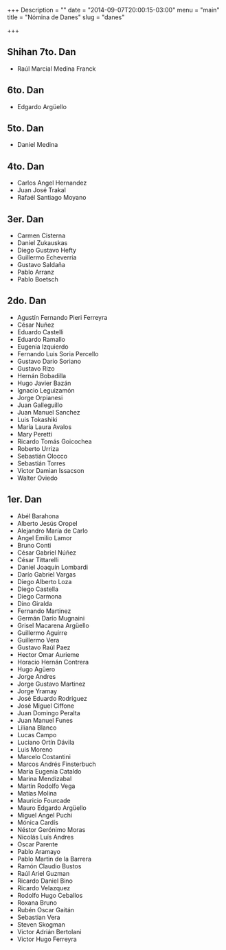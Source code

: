 +++
Description = ""
date = "2014-09-07T20:00:15-03:00"
menu = "main"
title = "Nómina de Danes"
slug = "danes"

+++


Shihan 7to. Dan
--------

 * Raúl Marcial Medina Franck

6to. Dan
--------

 * Edgardo Argüello


5to. Dan
--------

 * Daniel Medina

4to. Dan
--------

 * Carlos Angel Hernandez
 * Juan José Trakal
 * Rafaél Santiago Moyano


3er. Dan
--------

 * Carmen Cisterna
 * Daniel Zukauskas
 * Diego Gustavo Hefty
 * Guillermo Echeverria
 * Gustavo Saldaña
 * Pablo Arranz
 * Pablo Boetsch

2do. Dan
--------

 * Agustín Fernando Pieri Ferreyra
 * César Nuñez
 * Eduardo Castelli
 * Eduardo Ramallo
 * Eugenia Izquierdo
 * Fernando Luis Soria Percello
 * Gustavo Dario Soriano
 * Gustavo Rizo
 * Hernán Bobadilla
 * Hugo Javier Bazán
 * Ignacio Leguizamón
 * Jorge Orpianesi
 * Juan Galleguillo
 * Juan Manuel Sanchez
 * Luis Tokashiki
 * María Laura Avalos
 * Mary Peretti
 * Ricardo Tomás Goicochea
 * Roberto Urriza
 * Sebastián Olocco
 * Sebastián Torres
 * Victor Damian Issacson
 * Walter Oviedo

1er. Dan
--------

 * Abél Barahona
 * Alberto Jesús Oropel
 * Alejandro María de Carlo
 * Angel Emilio Lamor
 * Bruno Conti
 * César Gabriel Núñez
 * César Tittarelli
 * Daniel Joaquín Lombardi
 * Darío Gabriel Vargas
 * Diego Alberto Loza
 * Diego Castella
 * Diego Carmona
 * Dino Giralda
 * Fernando Martinez
 * Germán Darío Mugnaini
 * Grisel Macarena Argüello
 * Guillermo Aguirre
 * Guillermo Vera
 * Gustavo Raúl Paez
 * Hector Omar Aurieme
 * Horacio Hernán Contrera
 * Hugo Agüero
 * Jorge Andres
 * Jorge Gustavo Martinez
 * Jorge Yramay
 * José Eduardo Rodriguez
 * José Miguel Ciffone
 * Juan Domingo Peralta
 * Juan Manuel Funes
 * Liliana Blanco
 * Lucas Campo
 * Luciano Ortín Dávila
 * Luis Moreno
 * Marcelo Costantini
 * Marcos Andrés Finsterbuch
 * Maria Eugenia Cataldo
 * Marina Mendizabal
 * Martin Rodolfo Vega
 * Matías Molina
 * Mauricio Fourcade
 * Mauro Edgardo Argüello
 * Miguel Angel Puchi
 * Mónica Cardís
 * Néstor Gerónimo Moras
 * Nicolás Luís Andres
 * Oscar Parente
 * Pablo Aramayo
 * Pablo Martin de la Barrera
 * Ramón Claudio Bustos
 * Raúl Ariel Guzman
 * Ricardo Daniel Bino
 * Ricardo Velazquez
 * Rodolfo Hugo Ceballos
 * Roxana Bruno
 * Rubén Oscar Gaitán
 * Sebastian Vera
 * Steven Skogman
 * Victor Adrián Bertolani
 * Victor Hugo Ferreyra
